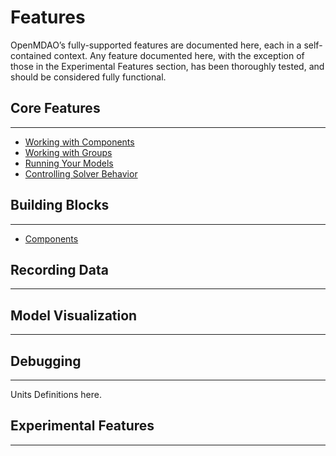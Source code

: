 # Features

OpenMDAO’s fully-supported features are documented here, each in a self-contained context. Any feature documented here, with the exception of those in the Experimental Features section, has been thoroughly tested, and should be considered fully functional.


## Core Features
---
- [Working with Components](core_features/working_with_components/main.md)
- [Working with Groups](core_features/working_with_groups/main.md)
- [Running Your Models](core_features/running_your_models/main.md)
- [Controlling Solver Behavior](core_features/controlling_solver_behavior/main.md)

## Building Blocks
---
- [Components](building_blocks/components/components.md)

## Recording Data
---

## Model Visualization
---

## Debugging
---

Units Definitions here.

## Experimental Features
---